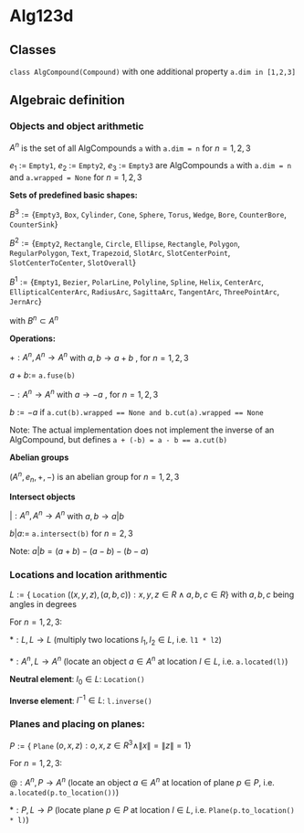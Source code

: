 # Alg123d

## Classes

`class AlgCompound(Compound)` with one additional property `a.dim in [1,2,3]`

## Algebraic definition

### Objects and object arithmetic

$A^n$ is the set of all AlgCompounds `a` with `a.dim = n` for $n = 1,2,3$

$e_1$ := `Empty1`, $e_2$ := `Empty2`, $e_3$ := `Empty3` are AlgCompounds `a` with `a.dim = n` and `a.wrapped = None` for $n = 1,2,3$

**Sets of predefined basic shapes:**

$B^3 := \lbrace$`Empty3`, `Box`, `Cylinder`, `Cone`, `Sphere`, `Torus`, `Wedge`, `Bore`, `CounterBore`, `CounterSink`$\rbrace$ 

$B^2 := \lbrace$`Empty2`, `Rectangle`, `Circle`, `Ellipse`, `Rectangle`, `Polygon`, `RegularPolygon`, `Text`, `Trapezoid`, `SlotArc`, `SlotCenterPoint`, `SlotCenterToCenter`, `SlotOverall`$\rbrace$

$B^1 := \lbrace$`Empty1`, `Bezier`, `PolarLine`, `Polyline`, `Spline`, `Helix`, `CenterArc`, `EllipticalCenterArc`, `RadiusArc`, `SagittaArc`, `TangentArc`, `ThreePointArc`, `JernArc`$\rbrace$

with $B^n \subset A^n$


**Operations:**

$+: A^n, A^n \rightarrow A^n$  with $a, b \rightarrow a + b$ , for $n=1,2,3$
    
$a + b :=$ `a.fuse(b)`

$-: A^n \rightarrow A^n$ with $a \rightarrow -a$ , for $n=1, 2,3$ 

$b := -a$  if `a.cut(b).wrapped == None and b.cut(a).wrapped == None`

Note: The actual implementation does not implement the inverse of an AlgCompound, but defines `a + (-b) = a - b == a.cut(b)`
    
**Abelian groups**

$( A^n, e_n, +, -)$ is an abelian group for $n=1,2,3$ 


**Intersect objects**

$| : A^n, A^n \rightarrow A^n$ with $a, b \rightarrow a | b$ 

$b | a :=$ `a.intersect(b)` for $n=2,3$

Note: $a | b = (a + b) - (a - b) - (b - a)$

### Locations and location arithmentic

$L  := \lbrace$ `Location` $((x,y,z), (a,b,c)): x,y,z \in R \land a,b,c \in R\rbrace$ with $a,b,c$ being angles in degrees



For $n = 1, 2, 3$:

$*: L,L \rightarrow L$   (multiply two locations $l_1, l_2 \in L$, i.e. `l1 * l2`)

$*: A^n,L \rightarrow A^n$  (locate an object $a \in A^n$ at location $l \in L$, i.e. `a.located(l)`)

**Neutral element**: $l_0 \in L$: `Location()`

**Inverse element**: $l^{-1} \in L$: `l.inverse()`


### Planes and placing on planes:

$P  := \lbrace$ `Plane` $(o,x,z): o,x,z ∈ R^3 \land \|x\| = \|z\| = 1\rbrace$

For $n = 1, 2, 3$:

$@: A^n,P \rightarrow A^n$  (locate an object $a \in A^n$ at location of plane $p \in P$, i.e. `a.located(p.to_location())`)

$*: P,L \rightarrow P$   (locate plane $p \in P$ at location $l \in L$, i.e. `Plane(p.to_location() * l)`)

